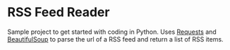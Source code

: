 # RSS Feed Reader

Sample project to get started with coding in Python. Uses [Requests](https://docs.python-requests.org/en/master/) and [BeautifulSoup](https://www.crummy.com/software/BeautifulSoup/bs4/doc/) to parse the url of a RSS feed and return a list of RSS items.
